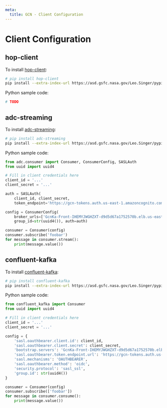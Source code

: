 ```yaml
---
meta:
  title: GCN - Client Configuration
---
```


# Client Configuration

## hop-client

To install [hop-client](https://pypi.org/project/hop-client/):

```sh
# pip install hop-client
pip install --extra-index-url https://asd.gsfc.nasa.gov/Leo.Singer/pypi hop-client adc_streaming==2.0.1.dev2+ga84d01f confluent-kafka==1.8.3+bleeding.edge
```

Python sample code:

```python
# TODO
```

## adc-streaming

To install [adc-streaming](https://pypi.org/project/adc-streaming/):

```sh
# pip install adc-streaming
pip install --extra-index-url https://asd.gsfc.nasa.gov/Leo.Singer/pypi adc_streaming==2.0.1.dev2+ga84d01f confluent-kafka==1.8.3+bleeding.edge
```

Python sample code:

```python
from adc.consumer import Consumer, ConsumerConfig, SASLAuth
from uuid import uuid4

# Fill in client credentials here
client_id = '...'
client_secret = '...'

auth = SASLAuth(
    client_id, client_secret,
    token_endpoint='https://gcn-tokens.auth.us-east-1.amazoncognito.com/oauth2/token')

config = ConsumerConfig(
    broker_urls=['GcnKa-Front-IHEMYJWGHZXT-d9d5d67a1752570b.elb.us-east-1.amazonaws.com:9093'],
    group_id=str(uuid4()), auth=auth)

consumer = Consumer(config)
consumer.subscribe('foobar')
for message in consumer.stream():
    print(message.value())
```

## confluent-kafka

To install [confluent-kafka](https://pypi.org/project/confluent-kafka/):

```sh
# pip install confluent-kafka
pip install --extra-index-url https://asd.gsfc.nasa.gov/Leo.Singer/pypi confluent-kafka==1.8.3+bleeding.edge
```

Python sample code:

```python
from confluent_kafka import Consumer
from uuid import uuid4

# Fill in client credentials here
client_id = '...'
client_secret = '...'

config = {
    'sasl.oauthbearer.client.id': client_id,
    'sasl.oauthbearer.client.secret': client_secret,
    'bootstrap.servers': 'GcnKa-Front-IHEMYJWGHZXT-d9d5d67a1752570b.elb.us-east-1.amazonaws.com:9093',
    'sasl.oauthbearer.token.endpoint.url': 'https://gcn-tokens.auth.us-east-1.amazoncognito.com/oauth2/token',
    'sasl.mechanisms': 'OAUTHBEARER',
    'sasl.oauthbearer.method': 'oidc',
    'security.protocol': 'sasl_ssl',
    'group.id': str(uuid4())
}

consumer = Consumer(config)
consumer.subscribe(['foobar'])
for message in consumer.consume():
    print(message.value())
```
